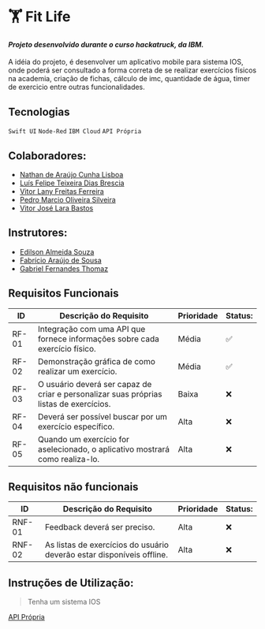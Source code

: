 # :weight_lifting: **Fit Life** 

#### *Projeto desenvolvido durante o curso hackatruck, da IBM.*
A idéia do projeto, é desenvolver um aplicativo mobile para sistema IOS, onde poderá ser consultado a forma correta de se realizar exercícios físicos na academia, 
criação de fichas, cálculo de imc, quantidade de água, timer de exercicio entre outras funcionalidades. 

## **Tecnologias**
`Swift UI` `Node-Red` `IBM Cloud` `API Própria`

## Colaboradores:

- [Nathan de Araújo Cunha Lisboa](https://www.linkedin.com/in/nathan-lisboa)
- [Luís Felipe Teixeira Dias Brescia](https://www.linkedin.com/in/luis-brescia)
- [Vitor Lany Freitas Ferreira](https://www.linkedin.com/in/vitorlany)
- [Pedro Marcio Oliveira Silveira](https://www.linkedin.com/in/pedro-marcio)
- [Vitor José Lara Bastos](https://www.linkedin.com/in/vitorjoseph)

## Instrutores:

- [Edilson Almeida Souza]()
- [Fabrício Araújo de Sousa]()
- [Gabriel Fernandes Thomaz]()

## Requisitos Funcionais

|ID    | Descrição do Requisito  | Prioridade | Status: |
|------|-----------------------------------------|----|------|
|RF-01| Integração com uma API que fornece informações sobre cada exercício físico. | Média | :white_check_mark: |
|RF-02| Demonstração gráfica de como realizar um exercício. | Média | :white_check_mark: |
|RF-03| O usuário deverá ser capaz de criar e personalizar suas próprias listas de exercícios. | Baixa | :x: |
|RF-04| Deverá ser possível buscar por um exercício específico. | Alta | :x: |
|RF-05| Quando um exercício for aselecionado, o aplicativo mostrará como realiza-lo. | Alta | :x: |

## Requisitos não funcionais
|ID    | Descrição do Requisito  | Prioridade | Status: |
|------|-----------------------------------------|----|------|
|RNF-01| Feedback deverá ser preciso. | Alta | :x: |
|RNF-02| As listas de exercícios do usuário deverão estar disponíveis offline. | Alta | :x: |


## Instruções de Utilização:
> Tenha um sistema IOS <br/>

[API Própria]()

